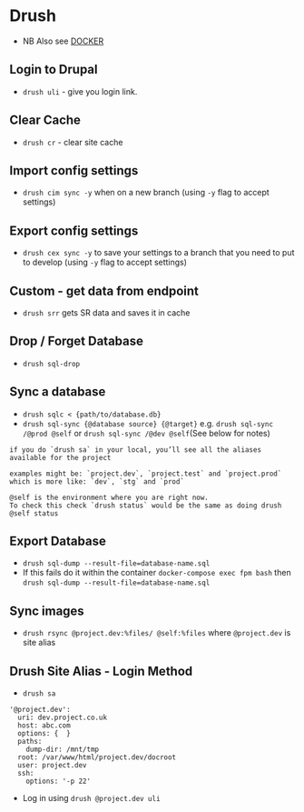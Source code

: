 # Drush

* NB Also see [DOCKER](/DOCKER/README.md)

## Login to Drupal
* `drush uli` - give you login link.

## Clear Cache
* `drush cr` - clear site cache

## Import config settings
* `drush cim sync -y` when on a new branch (using `-y` flag to accept settings)

## Export config settings
* `drush cex sync -y` to save your settings to a branch that you need to put to develop (using `-y` flag to accept settings)

## Custom - get data from endpoint
* `drush srr` gets SR data and saves it in cache

## Drop / Forget Database
* `drush sql-drop`

## Sync a database
* `drush sqlc < {path/to/database.db}`
* `drush sql-sync {@database source} {@target}` e.g. `drush sql-sync /@prod @self` or `drush sql-sync /@dev @self`(See below for notes)

```
if you do `drush sa` in your local, you’ll see all the aliases available for the project

examples might be: `project.dev`, `project.test` and `project.prod`
which is more like: `dev`, `stg` and `prod`

@self is the environment where you are right now. 
To check this check `drush status` would be the same as doing drush @self status
```

## Export Database

* `drush sql-dump --result-file=database-name.sql`
* If this fails do it within the container `docker-compose exec fpm bash` then `drush sql-dump --result-file=database-name.sql`

## Sync images 
* `drush rsync @project.dev:%files/ @self:%files` where `@project.dev` is site alias

## Drush Site Alias - Login Method
* `drush sa`
```
'@project.dev':
  uri: dev.project.co.uk
  host: abc.com
  options: {  }
  paths:
    dump-dir: /mnt/tmp
  root: /var/www/html/project.dev/docroot
  user: project.dev
  ssh:
    options: '-p 22'
```
* Log in using `drush @project.dev uli`

